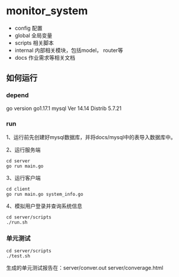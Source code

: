 # monitor_system

- config 配置
- global 全局变量
- scripts 相关脚本
- internal 内部相关模块，包括model， router等
- docs 作业需求等相关文档

## 如何运行
### depend
go version go1.17.1
mysql  Ver 14.14 Distrib 5.7.21

### run
1、运行前先创建好mysql数据库，并将docs/mysql中的表导入数据库中。

2、运行服务端

```
cd server
go run main.go
```

3、运行客户端

```
cd client
go run main.go system_info.go
```

4、模拟用户登录并查询系统信息

```
cd server/scripts
./run.sh
```
### 单元测试
```
cd server/scripts
./test.sh
```
生成的单元测试报告在：server/conver.out  server/converage.html
